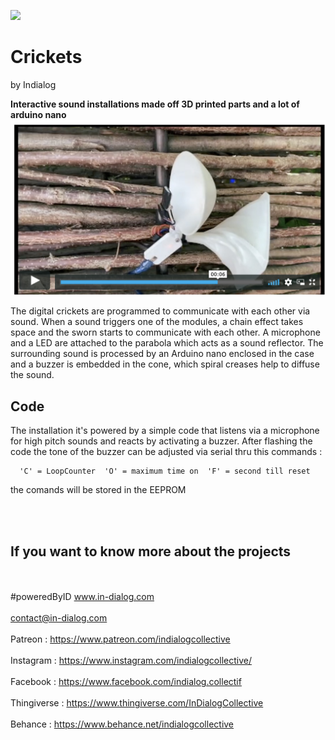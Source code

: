 ![](https://github.com/In-dialog/Crickets/blob/master/img/Book_of_Joints_Crickets.png)
# **Crickets**
by Indialog
<br/>

**Interactive sound installations made off 3D printed parts and a lot of arduino nano**
[![](https://github.com/In-dialog/Crickets/blob/master/img/Screenshot%202019-11-30%20at%2000.28.04.jpg)](https://vimeo.com/376449943 "Crickets")


  The digital crickets are programmed to communicate with each other via sound. When a sound triggers one of the modules, a chain effect
  takes space and the sworn starts to communicate with each other. A microphone and a LED are attached to the parabola which acts as a sound reflector. The surrounding sound is processed
  by an Arduino nano enclosed in the case and a buzzer is embedded in the cone, which spiral creases help to diffuse the sound.
<br/>
## Code
The installation it's powered by a  simple code that listens via a microphone  for high pitch sounds and reacts by activating a buzzer.  After flashing the code the tone of the buzzer can be adjusted via serial thru this commands : 
    
      'C' = LoopCounter  'O' = maximum time on  'F' = second till reset
the comands will be stored in the EEPROM


<br/><br/>
## **If you want to know more about the projects** 
<br/><br/>
#poweredByID
www.in-dialog.com
<br/><br/>
contact@in-dialog.com
<br/><br/>
Patreon : https://www.patreon.com/indialogcollective
<br/><br/>
Instagram : https://www.instagram.com/indialogcollective/
<br/><br/>
Facebook : https://www.facebook.com/indialog.collectif
<br/><br/>
Thingiverse : https://www.thingiverse.com/InDialogCollective
<br/><br/>
Behance : https://www.behance.net/indialogcollective
<br/><br/>


